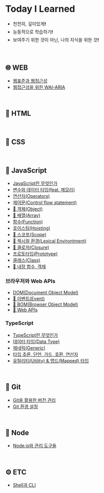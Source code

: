 # Today I Learned

- 천천히, 깊이있게❗️
- 능동적으로 학습하기❗️
- 보여주기 위한 것이 아닌, 나의 지식을 위한 것❗️




<br />




## 🌐 WEB

- [웹표준과 웹접근성](./web/01-Std-A11y.md)
- [웹접근성을 위한 WAI-ARIA](./web/02-WAI-ARIA.md)




<br />




## 📄 HTML




<br />




## 🎨 CSS




<br />




## 🔧 JavaScript

- [JavaScript란 무엇인가](./javascript/01-JavaScript.md)
- [변수와 데이터 타입(feat. 메모리)](./javascript/02-Variable-DataType.md)
- [연산자(Operators)](./javascript/03-Operators.md)
- [제어문(Control flow statement)](./javascript/04-Control-flow-statement.md)
- [🚧 객체(Object)](./javascript/05-Object.md)
- [🚧 배열(Array)](./javascript/06-Array.md)
- [함수(Function)](./javascript/07-Function.md)
- [호이스팅(Hoisting)](./javascript/08-Hoisting.md)
- [🚧 스코프(Scope)](./javascript/09-Scope.md)
- [🚧 렉시컬 환경(Lexical Environtment)](./javascript/10-Lexical-Environtment.md)
- [🚧 클로저(Closure)](./javascript/11-Closure.md)
- [프로토타입(Prototype)](./javascript/12-Prototype.md)
- [클래스(Class)](./javascript/13-Class.md)
- [🚧 내장 함수, 객체](./javascript/14-Built-In.md)

### 브라우저와 Web APIs

- [DOM(Document Object Model)](./javascript/browser/01-DOM.md)
- [🚧 이벤트(Event)](./javascript/browser/02-Event.md)
- [🚧 BOM(Browser Object Model)](./javascript/browser/03-BOM.md)
- [🚧 Web APIs](./javascript/browser/04-Web-APIs.md)

### TypeScript

- [TypeScript란 무엇인가](./javascript/typescript/01-TypeScript.md)
- [데이터 타입(Data Type)](./javascript/typescript/02-Data-Type.md)
- [제네릭(Generic)](./javascript/typescript/03-Generic.md)
- [타입 추론, 단언, 가드, 호환, 연산자](./javascript/typescript/04-Type-System.md)
- [유틸리티(Utility) & 맵드(Mapped) 타입](./javascript/typescript/05-Utility-Mapped-Type.md)




<br />




## 📜 Git

- [Git을 활용한 버전 관리](./git/01-Git-Version-Control.md)
- [Git 환경 설정](./git/02-Git-Config.md)




<br />




## 🧩 Node

- [Node.js와 관리 도구들](./node/01-Node.md)




<br />




## ⚙️ ETC

- [Shell과 CLI](./etc/CLI.md)